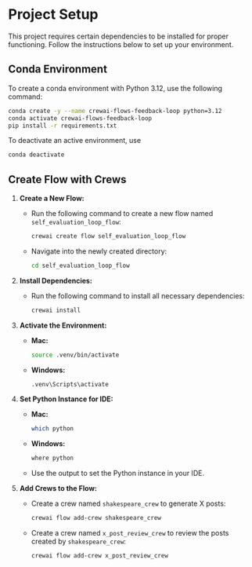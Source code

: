 # Project Setup

This project requires certain dependencies to be installed for proper functioning. Follow the instructions below to set up your environment.

## Conda Environment

To create a conda environment with Python 3.12, use the following command:

```sh
conda create -y --name crewai-flows-feedback-loop python=3.12 
conda activate crewai-flows-feedback-loop
pip install -r requirements.txt
```

To deactivate an active environment, use

```sh
conda deactivate
```

## Create Flow with Crews

1. **Create a New Flow:**
   - Run the following command to create a new flow named `self_evaluation_loop_flow`:

     ```bash
     crewai create flow self_evaluation_loop_flow
     ```

   - Navigate into the newly created directory:

     ```bash
     cd self_evaluation_loop_flow
     ```

2. **Install Dependencies:**
   - Run the following command to install all necessary dependencies:

     ```bash
     crewai install
     ```

3. **Activate the Environment:**
   - **Mac:**

     ```bash
     source .venv/bin/activate
     ```

   - **Windows:**

     ```bash
     .venv\Scripts\activate
     ```

4. **Set Python Instance for IDE:**
   - **Mac:**

     ```bash
     which python
     ```

   - **Windows:**

     ```bash
     where python
     ```

   - Use the output to set the Python instance in your IDE.

5. **Add Crews to the Flow:**
   - Create a crew named `shakespeare_crew` to generate X posts:

     ```bash
     crewai flow add-crew shakespeare_crew
     ```

   - Create a crew named `x_post_review_crew` to review the posts created by `shakespeare_crew`:

     ```bash
     crewai flow add-crew x_post_review_crew
     ```
